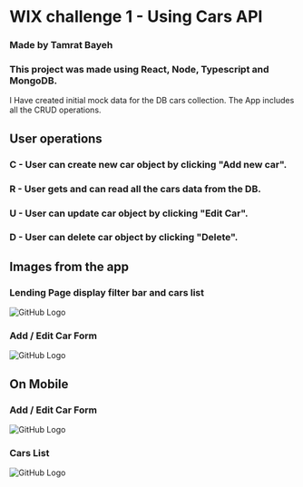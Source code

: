 # WIX challenge 1 - Using Cars API 
### Made by Tamrat Bayeh

### This project was made using React, Node, Typescript and MongoDB.
I Have created initial mock data for the DB cars collection.
The App includes all the CRUD operations.

## User operations
### C - User can create new car object by clicking "Add new car".
### R - User gets and can read all the cars data from the DB.
### U - User can update car object by clicking "Edit Car".
### D - User can delete car object by clicking "Delete".

##
##

## Images from the app

### Lending Page display filter bar and cars list
![GitHub Logo](https://i.imgur.com/9bQCgzI.png)

### Add / Edit Car Form
![GitHub Logo](https://i.imgur.com/lqca9j4.png)

## On Mobile 

### Add / Edit Car Form 
![GitHub Logo](https://imgur.com/iKSTDY8.png)

### Cars List
![GitHub Logo](https://imgur.com/fh54tdf.png)
